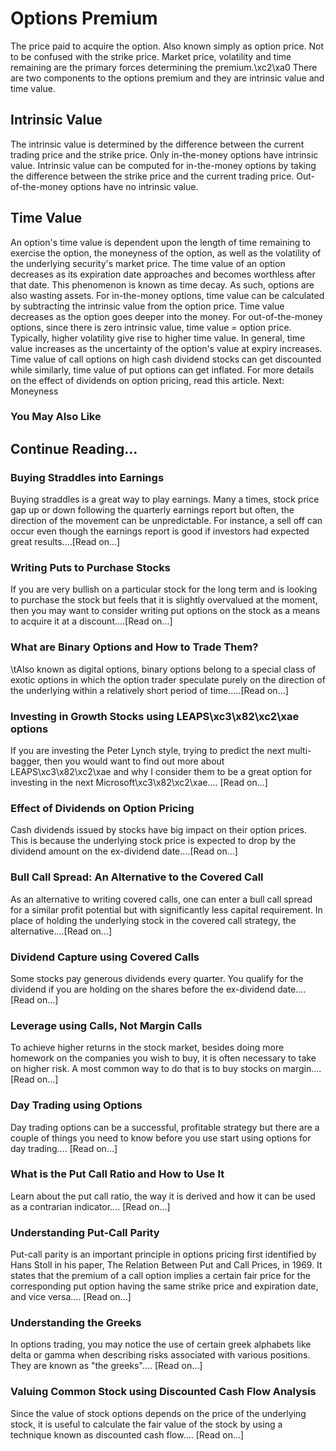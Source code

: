 # Options Premium
The price paid to acquire the option. Also known simply as option price. Not to be confused with the         strike price. Market price, volatility and time remaining are the primary forces determining the premium.\xc2\xa0 There are two components to the options premium and they are intrinsic value and time value.

## Intrinsic Value
The intrinsic value is determined by the difference between the current trading price and the strike price. Only in-the-money options    have intrinsic value. Intrinsic value can be computed for in-the-money options by taking the difference between the strike price and the current trading price. Out-of-the-money options have no intrinsic value.

## Time Value
An option's time value is dependent upon the length of time remaining to exercise the option, the moneyness of the option, as well as the volatility of the underlying security's market price. 
The time value of an option decreases as its         expiration date approaches and becomes worthless after that date. This phenomenon    is known as time decay. As such,    options are also wasting assets.
For in-the-money options, time value can be calculated by subtracting the intrinsic value from the option price. Time value decreases as the option goes deeper into the money. For out-of-the-money options, since there is zero intrinsic value, time value = option price.    
        Typically, higher volatility give rise to higher time value. In general, time value        increases as the uncertainty of the option's value at expiry increases.
Time value of call options on high cash dividend stocks can get discounted while        similarly, time value of put options can get inflated. For more details on the effect        of dividends on option pricing,             read this article.
Next: Moneyness 

### You May Also Like

## Continue Reading...

### Buying Straddles into Earnings
Buying straddles is a great way to play earnings.        Many a times, stock price gap up or down following the quarterly earnings report        but often, the direction of the movement can be unpredictable. For instance, a sell        off can occur even though the earnings report is good if investors had expected        great results....[Read on...]

### Writing Puts to Purchase Stocks
If you are very bullish on a particular stock for the long term and is looking to        purchase the stock but feels that it is slightly overvalued at the moment, then        you may want to consider writing put options on the        stock as a means to acquire it at a discount....[Read on...]

### What are Binary Options and How to Trade Them?
\tAlso known as digital options, binary options belong to a special class of exotic options in which the option trader speculate purely on the direction of the underlying within a relatively short period of time.....[Read on...]

### Investing in Growth Stocks using LEAPS\xc3\x82\xc2\xae options
If you are investing the Peter Lynch style, trying to predict the next multi-bagger,    then you would want to find out more about LEAPS\xc3\x82\xc2\xae and why I consider them to be a great option for investing in the next Microsoft\xc3\x82\xc2\xae....        [Read on...]

### Effect of Dividends on Option Pricing
Cash dividends issued by stocks have big impact on their option prices. This is    because the underlying stock price is expected to drop by the dividend amount on the ex-dividend date....[Read on...]

### Bull Call Spread: An Alternative to the Covered Call
As an alternative to writing covered calls, one can enter a bull call spread for    a similar profit potential but with significantly less capital requirement. In    place of holding the underlying stock in the covered call strategy, the alternative....[Read on...]

### Dividend Capture using Covered Calls
Some stocks pay generous dividends every quarter. You qualify for the dividend if        you are holding on the shares before the ex-dividend date....[Read on...]

### Leverage using Calls, Not Margin Calls
To achieve higher returns in the stock market, besides doing more homework on the        companies you wish to buy, it is often necessary to        take on higher risk. A most common way to do that is to buy stocks on margin....[Read on...]

### Day Trading using Options
Day trading options can be a successful, profitable strategy but there are a couple of things you need to know before you use start using options for day trading.... [Read on...]

### What is the Put Call Ratio and How to Use It
Learn about the put call ratio, the way it is derived and how it can be used as a contrarian indicator.... [Read on...]

### Understanding Put-Call Parity
Put-call parity is an important principle in options pricing first identified by Hans Stoll in his paper, The Relation Between Put and Call Prices, in 1969. It states that the premium of a call option implies a certain fair price for the corresponding put option having the same strike price and expiration date, and vice versa.... [Read on...]

### Understanding the Greeks
In options trading, you may notice the use of certain greek alphabets like delta        or gamma when describing risks associated with various positions. They are known as "the greeks".... [Read on...]

### Valuing Common Stock using Discounted Cash Flow    Analysis
Since the value of stock options depends on the price of the underlying stock, it        is useful to calculate the fair value of the stock by using a technique known as        discounted cash flow....        [Read on...]
